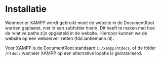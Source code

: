 # Installatie
Wanneer er XAMPP wordt gebruikt moet de website in de DocumentRoot worden geplaatst, niet in een subfolder hierin. Dit heeft te maken met hoe de relative paths zijn opgesteld in de website. Hierdoor kunnen we de website op een webserver zetten (fdd.iantiemann.nl).

Voor XAMPP is de DocumentRoot standaard `C:/xampp/htdocs`, of de folder `/htdocs` wanneer XAMPP op een alternative locatie is geinstalleerd.